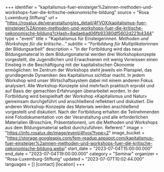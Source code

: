 +++
identifier = "kapitalismus-fuer-einsteiger%2ainnen-methoden-und-workshops-fuer-die-kritische-oekonomische-bildung"
source = "Rosa Luxemburg Stiftung"
url = "https://rosalux.de/veranstaltung/es_detail/4FVOX/kapitalismus-fuer-einsteiger%2Ainnen-methoden-und-workshops-fuer-die-kritische-oekonomische-bildung?cHash=8adaebad06fb93380df5602d221b4344"
type = "event"
title = "Kapitalismus für Einsteiger*innen. Methoden und Workshops für die kritische…"
subtitle = "Fortbildung für Multiplikator*innen der Bildungsarbeit"
description = "In der Fortbildung wird das neue Bildungsmaterial 
In dem Bildungsmaterial werden drei Workshopkonzepte vorgestellt, die Jugendlichen und Erwachsenen mit wenig Vorwissen einen Einstieg in die Beschäftigung mit der kapitalistischen Ökonomie ermöglichen:
Im Zentrum der Workshops steht jeweils ein Planspiel, das grundlegende Dynamiken des Kapitalismus sichtbar macht. In jedem Workshop wird unser Wirtschaftssystem dabei mit einem anderen Fokus analysiert. Alle Workshop-Konzepte sind mehrfach praktisch erprobt und auf Basis der gemachten Erfahrungen überarbeitet worden.
In der Fortbildung wird beispielhaft der Workshop «Kapitalismus und Natur» gemeinsam durchgeführt und anschließend reflektiert und diskutiert. Die anderen Workshop-Konzepte des Materials werden anschließend vorgestellt und diskutiert.
Nach der Fortbildung erhalten die Teilnehmenden eine Fotodokumentation von der Veranstaltung und alle erforderlichen Materialien (Broschüre, Präsentationen), um die Methoden und Workshops aus dem Bildungsmaterial selbst durchzuführen.
Referent:"
image = "https://info.rosalux.de/image/event/4fvox?type=2"
image_bucket = "https://storage.googleapis.com/fem-readup.appspot.com/kapitalismus-fuer-einsteiger%2ainnen-methoden-und-workshops-fuer-die-kritische-oekonomische-bildung.webp"
start_date = "2023-07-04T15:00:00.000"
end_date = "2023-07-04T19:00:00.000"
category = "Seminar"
organizer = "Rosa-Luxemburg-Stiftung"
updated = "2023-07-07T10:02:44.000"
languages = []
[contact]
[location]
+++